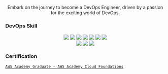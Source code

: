 <!-- <a href="#"><img width="100%" height="auto" src="https://webexample75.files.wordpress.com/2023/04/myreadme-1.png" height="" /></a> -->

<p align="center">
 <p align="center">Embark on the journey to become a DevOps Engineer, driven by a passion for the exciting world of DevOps.</p>
</p>

### DevOps Skill
<div id="badges" align="center" >
    <img src="https://img.shields.io/badge/linux-242938?style=for-the-badge&logo=linux&logoColor=white" align="center" />
    <img src="https://img.shields.io/badge/aws-242938?style=for-the-badge&logo=amazon-aws&logoColor=white" align="center" />
    <img src="https://img.shields.io/badge/docker-2396ED?style=for-the-badge&logo=docker&logoColor=white"  align="center"/>
    <img src="https://img.shields.io/badge/kubernetes-326ce5?style=for-the-badge&logo=kubernetes&logoColor=white" align="center" />
    <img src="https://img.shields.io/badge/jenkins-242938?style=for-the-badge&logo=jenkins&logoColor=white"  align="center"/>
    <img src="https://img.shields.io/badge/ansible-000000?style=for-the-badge&logo=ansible&logoColor=white" align="center" />  
<!--     <img src="https://img.shields.io/badge/docker-2396ED?style=for-the-badge&logo=docker&logoColor=white" /> -->
    <img src="https://img.shields.io/badge/git-f03c2e?style=for-the-badge&logo=git&logoColor=white" align="center" /><br>
    <img src="https://img.shields.io/badge/terraform-7b48b5?style=for-the-badge&logo=terraform&logoColor=white" align="center" />
    <img src="https://img.shields.io/badge/Prometheus-E6522C?style=for-the-badge&logo=Prometheus&logoColor=white" align="center" />
    <img src="https://img.shields.io/badge/grafana-%23F46800.svg?style=for-the-badge&logo=grafana&logoColor=white" align="center" />
</div>


### Certification 

[`AWS Academy Graduate - AWS Academy Cloud Foundations`](https://www.credly.com/badges/c0fb4459-4865-4edf-afb9-b82b932c593b/public_url) 

<!-- 
[`English for Science, Technology, Engineering, and Mathematics (STEM) MOOC 2023`](https://api.badgr.io/public/assertions/LyTrqj_kQESMKawkcebPCw?identity__email=0521.20nn%40gmail.com) -->

<!-- <p align="left"> 
    <a href="https://reactjs.org/" target="_blank"> <img src="https://img.icons8.com/color/48/000000/react-native.png"/> </a>
    <a href="https://developer.mozilla.org/en-US/docs/Web/JavaScript" target="_blank"> <img src="https://img.icons8.com/color/48/000000/javascript.png"/> </a> 
    <a href="https://www.w3.org/html/" target="_blank"> <img src="https://img.icons8.com/color/48/000000/html-5.png"/> </a> 
    <a href="https://www.w3schools.com/css/" target="_blank"> <img src="https://img.icons8.com/color/48/000000/css3.png"/> </a> 
    <a href="https://getbootstrap.com" target="_blank"> <img src="https://img.icons8.com/color/48/000000/bootstrap.png"/> </a> 
    <a href="https://git-scm.com/" target="_blank"> <img src="https://img.icons8.com/color/48/000000/git.png"/> </a> 
    <a href="https://www.jenkins.io" target="_blank"> <img src="https://www.vectorlogo.zone/logos/jenkins/jenkins-icon.svg" alt="jenkins" width="48" height="48"/> </a> 
</p> -->

<!-- ## Top skill -->
<!-- 
![Linux](https://img.shields.io/badge/-Linux-FCC624?logo=linux&logoColor=white)
![Kubernetes](https://img.shields.io/badge/-Kubernetes-326CE5?logo=kubernetes&logoColor=white)
![Terraform](https://img.shields.io/badge/-Terraform-7B42BC?logo=terraform&logoColor=white)
![Jenkins](https://img.shields.io/badge/-Jenkins-D24939?logo=jenkins&logoColor=white)
![AWS](https://img.shields.io/badge/-Amazon%20AWS-FF9900?logo=amazon-aws&logoColor=white)
![Docker](https://img.shields.io/badge/-Docker-2496ED?logo=docker&logoColor=white) -->

<!-- <p align="center">
    <a href="https://skillicons.dev">
      <img src="https://skillicons.dev/icons?i=linux,aws,docker,kubernetes,jenkins,ansible,git,html,css,javascript,react,mysql" />
    </a>
  </p> -->
  
<!--  ### About Me -->
<!-- - All of my projects are available at **[My Portfolio]()**  -->
<!-- - How to reach me **0521.20nn@gmail.com**  -->
